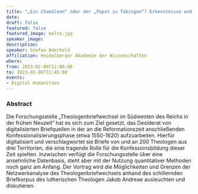 ```yaml
---
title: "„Ein Chamäleon“ oder der „Papst zu Tübingen“? Erkenntnisse und Grenzen der Netzwerkanalyse am Beispiel des Theologenbriefwechsels Jakob Andreaes"
date:
draft: false
featured: false
featured_image: malte.jpg
speaker_image:
description:
speaker: Stefan Aderhold
affiliation: Heidelberger Akademie der Wissenschaften
where:
from: 2023-02-06T11:00:00
to: 2023-02-06T11:45:00
events:
- Digital Humanities
---
```


### Abstract

Die Forschungsstelle „Theologenbriefwechsel im Südwesten des Reichs in der frühen Neuzeit“ hat es sich zum Ziel gesetzt, das Desiderat von digitalisierten Briefquellen in der an die Reformationszeit anschließenden Konfessionalisierungsphase (etwa 1550-1620) aufzuarbeiten. Hierfür digitalisiert und verschlagwortet sie Briefe von und an 200 Theologen aus drei Territorien, die eine tragende Rolle für die Konfessionsbildung dieser Zeit spielten. Inzwischen verfügt die Forschungsstelle über eine ansehnliche Datenbasis, steht aber mit der Nutzung quantitativer Methoden noch ganz am Anfang. Der Vortrag wird die Möglichkeiten und Grenzen der Netzwerkanalyse des Theologenbriefwechsels anhand des schillernden Briefkorpus des lutherischen Theologen Jakob Andreae ausleuchten und diskutieren.
